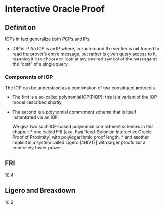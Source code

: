 # Interactive Oracle Proof


## Definition
IOPs in fact generalize both PCPs and IPs.

* IOP is IP
  An IOP is an IP where, in each round the verifier is not forced to read the prover’s entire message, but rather is given query access
  to it, meaning it can choose to look at any desired symbol of the message at the “cost” of a single query.

### Components of IOP
The IOP can be understood as a combination of two constituent protocols.
* The first is a so-called polynomial IOP(PIOP); this is a variant of the IOP model described shortly.
* The second is a polynomial commitment scheme that is itself instantiated via an IOP. 

    We give two such IOP-based polynomial commitment schemes in this chapter: 
        * one called FRI (aka. Fast Reed-Solomon Interactive Oracle Proof of Proximity) with polylogarithmic proof length,
        * and another implicit in a system called Ligero [AHIV17] with larger proofs but a concretely faster prover.




## FRI
10.4

## Ligero and Breakdown
10.5
